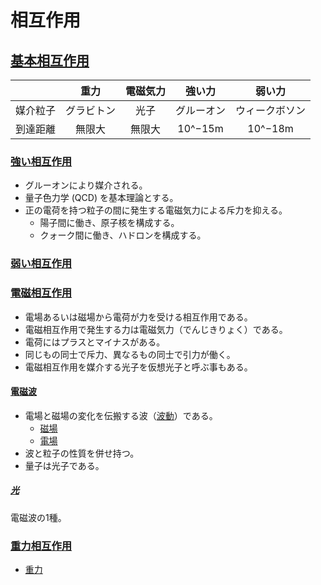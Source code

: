 # 相互作用

## [基本相互作用](https://ja.wikipedia.org/wiki/%E5%9F%BA%E6%9C%AC%E7%9B%B8%E4%BA%92%E4%BD%9C%E7%94%A8)

|     |  重力  |  電磁気力   |  強い力   |  弱い力  |
| :-: | :-: | :-: | :-: | :-: |
|  媒介粒子   | グラビトン | 光子 | グルーオン | ウィークボソン |
|   到達距離  | 無限大 | 無限大 | 10^−15m | 10^−18m |

### [強い相互作用](https://ja.wikipedia.org/wiki/%E5%BC%B7%E3%81%84%E7%9B%B8%E4%BA%92%E4%BD%9C%E7%94%A8)

- グルーオンにより媒介される。
- 量子色力学 (QCD) を基本理論とする。
- 正の電荷を持つ粒子の間に発生する電磁気力による斥力を抑える。
  - 陽子間に働き、原子核を構成する。
  - クォーク間に働き、ハドロンを構成する。

### [弱い相互作用](https://ja.wikipedia.org/wiki/%E5%BC%B1%E3%81%84%E7%9B%B8%E4%BA%92%E4%BD%9C%E7%94%A8)




### [電磁相互作用](https://ja.wikipedia.org/wiki/%E9%9B%BB%E7%A3%81%E7%9B%B8%E4%BA%92%E4%BD%9C%E7%94%A8)

- 電場あるいは磁場から電荷が力を受ける相互作用である。
- 電磁相互作用で発生する力は電磁気力（でんじきりょく）である。
- 電荷にはプラスとマイナスがある。
- 同じもの同士で斥力、異なるもの同士で引力が働く。
- 電磁相互作用を媒介する光子を仮想光子と呼ぶ事もある。

#### [電磁波](https://ja.wikipedia.org/wiki/%E9%9B%BB%E7%A3%81%E6%B3%A2)

- 電場と磁場の変化を伝搬する波（[波動](https://ja.wikipedia.org/wiki/%E6%B3%A2%E5%8B%95)）である。
  - [磁場](https://ja.wikipedia.org/wiki/%E7%A3%81%E5%A0%B4)
  - [電場](https://ja.wikipedia.org/wiki/%E9%9B%BB%E5%A0%B4)
- 波と粒子の性質を併せ持つ。
- 量子は光子である。

##### [光](https://ja.wikipedia.org/wiki/%E5%85%89)

電磁波の1種。

### [重力相互作用](https://ja.wikipedia.org/wiki/%E9%87%8D%E5%8A%9B%E7%9B%B8%E4%BA%92%E4%BD%9C%E7%94%A8)

- [重力](https://ja.wikipedia.org/wiki/%E9%87%8D%E5%8A%9B)
